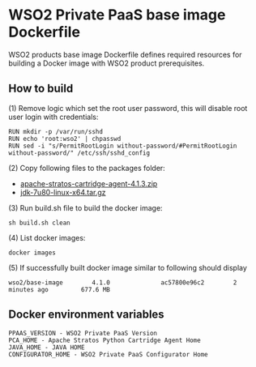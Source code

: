 # WSO2 Private PaaS base image Dockerfile

WSO2 products base image Dockerfile defines required resources for building a Docker image with WSO2 product prerequisites.

## How to build

(1) Remove logic which set the root user password, this will disable root user login with credentials:
```
RUN mkdir -p /var/run/sshd
RUN echo 'root:wso2' | chpasswd
RUN sed -i "s/PermitRootLogin without-password/#PermitRootLogin without-password/" /etc/ssh/sshd_config
```

(2) Copy following files to the packages folder:

* [apache-stratos-cartridge-agent-4.1.3.zip ](http://www.apache.org/dyn/closer.cgi/stratos)
* [jdk-7u80-linux-x64.tar.gz](http://www.oracle.com/technetwork/java/javase/downloads/jdk7-downloads-1880260.html)

(3)  Run build.sh file to build the docker image:
```
sh build.sh clean
```

(4) List docker images:
```
docker images
```
(5) If successfully built docker image similar to following should display
```
wso2/base-image        4.1.0              ac57800e96c2        2 minutes ago         677.6 MB
```
## Docker environment variables
```
PPAAS_VERSION - WSO2 Private PaaS Version
PCA_HOME - Apache Stratos Python Cartridge Agent Home
JAVA_HOME - JAVA HOME
CONFIGURATOR_HOME - WSO2 Private PaaS Configurator Home
```
